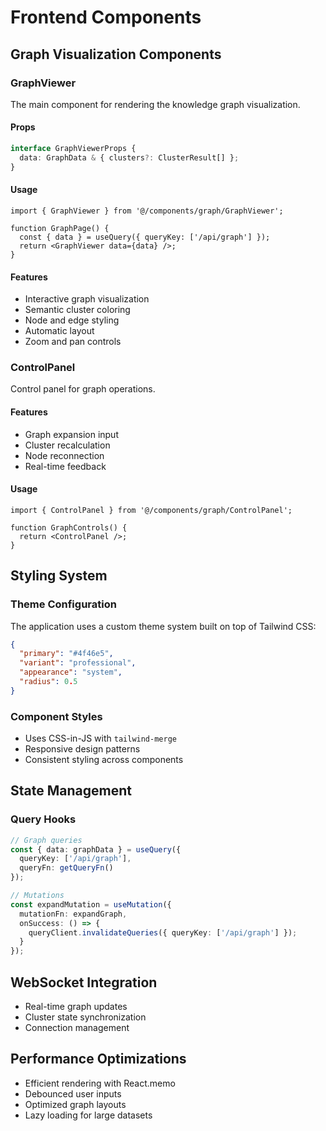 # Frontend Components

## Graph Visualization Components

### GraphViewer
The main component for rendering the knowledge graph visualization.

#### Props
```typescript
interface GraphViewerProps {
  data: GraphData & { clusters?: ClusterResult[] };
}
```

#### Usage
```tsx
import { GraphViewer } from '@/components/graph/GraphViewer';

function GraphPage() {
  const { data } = useQuery({ queryKey: ['/api/graph'] });
  return <GraphViewer data={data} />;
}
```

#### Features
- Interactive graph visualization
- Semantic cluster coloring
- Node and edge styling
- Automatic layout
- Zoom and pan controls

### ControlPanel
Control panel for graph operations.

#### Features
- Graph expansion input
- Cluster recalculation
- Node reconnection
- Real-time feedback

#### Usage
```tsx
import { ControlPanel } from '@/components/graph/ControlPanel';

function GraphControls() {
  return <ControlPanel />;
}
```

## Styling System

### Theme Configuration
The application uses a custom theme system built on top of Tailwind CSS:

```json
{
  "primary": "#4f46e5",
  "variant": "professional",
  "appearance": "system",
  "radius": 0.5
}
```

### Component Styles
- Uses CSS-in-JS with `tailwind-merge`
- Responsive design patterns
- Consistent styling across components

## State Management

### Query Hooks
```typescript
// Graph queries
const { data: graphData } = useQuery({
  queryKey: ['/api/graph'],
  queryFn: getQueryFn()
});

// Mutations
const expandMutation = useMutation({
  mutationFn: expandGraph,
  onSuccess: () => {
    queryClient.invalidateQueries({ queryKey: ['/api/graph'] });
  }
});
```

## WebSocket Integration
- Real-time graph updates
- Cluster state synchronization
- Connection management

## Performance Optimizations
- Efficient rendering with React.memo
- Debounced user inputs
- Optimized graph layouts
- Lazy loading for large datasets
